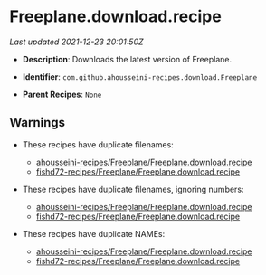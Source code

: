 # Freeplane.download.recipe

_Last updated 2021-12-23 20:01:50Z_

- **Description**: Downloads the latest version of Freeplane.

- **Identifier**: `com.github.ahousseini-recipes.download.Freeplane`

- **Parent Recipes**: `None`


## Warnings

- These recipes have duplicate filenames:
    - [ahousseini-recipes/Freeplane/Freeplane.download.recipe](/autopkg-dupe-tracker/ahousseini-recipes/Freeplane/Freeplane.download.recipe)
    - [fishd72-recipes/Freeplane/Freeplane.download.recipe](/autopkg-dupe-tracker/fishd72-recipes/Freeplane/Freeplane.download.recipe)

- These recipes have duplicate filenames, ignoring numbers:
    - [ahousseini-recipes/Freeplane/Freeplane.download.recipe](/autopkg-dupe-tracker/ahousseini-recipes/Freeplane/Freeplane.download.recipe)
    - [fishd72-recipes/Freeplane/Freeplane.download.recipe](/autopkg-dupe-tracker/fishd72-recipes/Freeplane/Freeplane.download.recipe)

- These recipes have duplicate NAMEs:
    - [ahousseini-recipes/Freeplane/Freeplane.download.recipe](/autopkg-dupe-tracker/ahousseini-recipes/Freeplane/Freeplane.download.recipe)
    - [fishd72-recipes/Freeplane/Freeplane.download.recipe](/autopkg-dupe-tracker/fishd72-recipes/Freeplane/Freeplane.download.recipe)